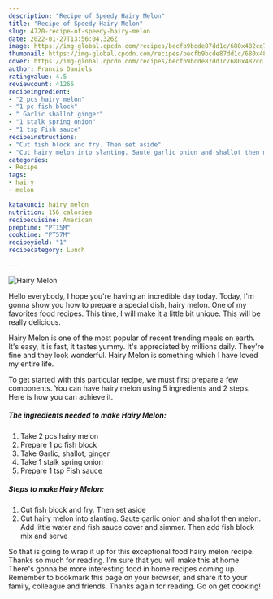 ```yaml
---
description: "Recipe of Speedy Hairy Melon"
title: "Recipe of Speedy Hairy Melon"
slug: 4720-recipe-of-speedy-hairy-melon
date: 2022-01-27T13:56:04.326Z
image: https://img-global.cpcdn.com/recipes/becfb9bcde87dd1c/680x482cq70/hairy-melon-recipe-main-photo.jpg
thumbnail: https://img-global.cpcdn.com/recipes/becfb9bcde87dd1c/680x482cq70/hairy-melon-recipe-main-photo.jpg
cover: https://img-global.cpcdn.com/recipes/becfb9bcde87dd1c/680x482cq70/hairy-melon-recipe-main-photo.jpg
author: Francis Daniels
ratingvalue: 4.5
reviewcount: 41266
recipeingredient:
- "2 pcs hairy melon"
- "1 pc fish block"
- " Garlic shallot ginger"
- "1 stalk spring onion"
- "1 tsp Fish sauce"
recipeinstructions:
- "Cut fish block and fry. Then set aside"
- "Cut hairy melon into slanting. Saute garlic onion and shallot then melon. Add little water and fish sauce cover and simmer. Then add fish block mix and serve"
categories:
- Recipe
tags:
- hairy
- melon

katakunci: hairy melon 
nutrition: 156 calories
recipecuisine: American
preptime: "PT15M"
cooktime: "PT57M"
recipeyield: "1"
recipecategory: Lunch

---
```



![Hairy Melon](https://img-global.cpcdn.com/recipes/becfb9bcde87dd1c/680x482cq70/hairy-melon-recipe-main-photo.jpg)

Hello everybody, I hope you're having an incredible day today. Today, I'm gonna show you how to prepare a special dish, hairy melon. One of my favorites food recipes. This time, I will make it a little bit unique. This will be really delicious.

Hairy Melon is one of the most popular of recent trending meals on earth. It's easy, it is fast, it tastes yummy. It's appreciated by millions daily. They're fine and they look wonderful. Hairy Melon is something which I have loved my entire life.




To get started with this particular recipe, we must first prepare a few components. You can have hairy melon using 5 ingredients and 2 steps. Here is how you can achieve it.

<!--inarticleads1-->

##### The ingredients needed to make Hairy Melon:

1. Take 2 pcs hairy melon
1. Prepare 1 pc fish block
1. Take  Garlic, shallot, ginger
1. Take 1 stalk spring onion
1. Prepare 1 tsp Fish sauce




<!--inarticleads2-->

##### Steps to make Hairy Melon:

1. Cut fish block and fry. Then set aside
1. Cut hairy melon into slanting. Saute garlic onion and shallot then melon. Add little water and fish sauce cover and simmer. Then add fish block mix and serve




So that is going to wrap it up for this exceptional food hairy melon recipe. Thanks so much for reading. I'm sure that you will make this at home. There's gonna be more interesting food in home recipes coming up. Remember to bookmark this page on your browser, and share it to your family, colleague and friends. Thanks again for reading. Go on get cooking!
